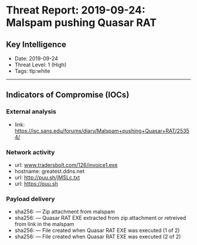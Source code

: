 # Threat Report: 2019-09-24: Malspam pushing Quasar RAT


## Key Intelligence
* Date: 2019-09-24
* Threat Level: 1 (High)
* Tags: tlp:white

---

## Indicators of Compromise (IOCs)
### External analysis
* link: https://isc.sans.edu/forums/diary/Malspam+pushing+Quasar+RAT/25354/

### Network activity
* url: www.tradersbolt.com/126/invoice1.exe
* hostname: greatest.ddns.net
* url: http://puu.sh/jMSLc.txt
* url: https://puu.sh

### Payload delivery
* sha256: <sha256> — Zip attachment from malspam
* sha256: <sha256> — Quasar RAT EXE extracted from zip attachment or retreived from link in the malspam
* sha256: <sha256> — File created when Quasar RAT EXE was executed (1 of 2)
* sha256: <sha256> — File created when Quasar RAT EXE was executed (2 of 2)
